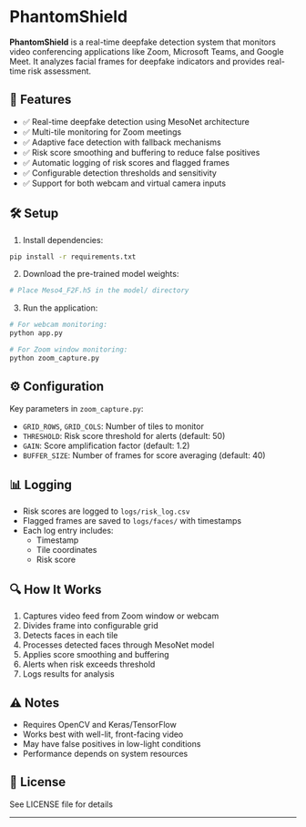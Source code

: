 # PhantomShield

**PhantomShield** is a real-time deepfake detection system that monitors video conferencing applications like Zoom, Microsoft Teams, and Google Meet. It analyzes facial frames for deepfake indicators and provides real-time risk assessment.

## 🎯 Features

- ✅ Real-time deepfake detection using MesoNet architecture
- ✅ Multi-tile monitoring for Zoom meetings
- ✅ Adaptive face detection with fallback mechanisms
- ✅ Risk score smoothing and buffering to reduce false positives
- ✅ Automatic logging of risk scores and flagged frames
- ✅ Configurable detection thresholds and sensitivity
- ✅ Support for both webcam and virtual camera inputs

## 🛠️ Setup

1. Install dependencies:
```bash
pip install -r requirements.txt
```

2. Download the pre-trained model weights:
```bash
# Place Meso4_F2F.h5 in the model/ directory
```

3. Run the application:
```bash
# For webcam monitoring:
python app.py

# For Zoom window monitoring:
python zoom_capture.py
```

## ⚙️ Configuration

Key parameters in `zoom_capture.py`:
- `GRID_ROWS`, `GRID_COLS`: Number of tiles to monitor
- `THRESHOLD`: Risk score threshold for alerts (default: 50)
- `GAIN`: Score amplification factor (default: 1.2)
- `BUFFER_SIZE`: Number of frames for score averaging (default: 40)

## 📊 Logging

- Risk scores are logged to `logs/risk_log.csv`
- Flagged frames are saved to `logs/faces/` with timestamps
- Each log entry includes:
  - Timestamp
  - Tile coordinates
  - Risk score

## 🔍 How It Works

1. Captures video feed from Zoom window or webcam
2. Divides frame into configurable grid
3. Detects faces in each tile
4. Processes detected faces through MesoNet model
5. Applies score smoothing and buffering
6. Alerts when risk exceeds threshold
7. Logs results for analysis

## ⚠️ Notes

- Requires OpenCV and Keras/TensorFlow
- Works best with well-lit, front-facing video
- May have false positives in low-light conditions
- Performance depends on system resources

## 📝 License
See LICENSE file for details

---
